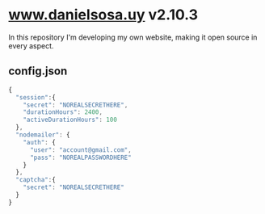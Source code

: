 # www.danielsosa.uy v2.10.3
In this repository I'm developing my own website, making it open source in every aspect.
## config.json
```javascript
{
  "session":{
    "secret": "NOREALSECRETHERE",
    "durationHours": 2400,
    "activeDurationHours": 100
  },
  "nodemailer": {
    "auth": {
      "user": "account@gmail.com",
      "pass": "NOREALPASSWORDHERE"
    }
  },
  "captcha":{
    "secret": "NOREALSECRETHERE"
  }
}
```
